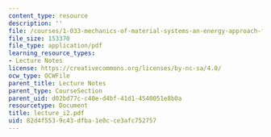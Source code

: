 ```yaml
---
content_type: resource
description: ''
file: /courses/1-033-mechanics-of-material-systems-an-energy-approach-fall-2003/82d4f5539c43dfba1e0cce3afc752757_lecture_i2.pdf
file_size: 153370
file_type: application/pdf
learning_resource_types:
- Lecture Notes
license: https://creativecommons.org/licenses/by-nc-sa/4.0/
ocw_type: OCWFile
parent_title: Lecture Notes
parent_type: CourseSection
parent_uid: d02bd77c-c40e-d4bf-41d1-4540051e8b0a
resourcetype: Document
title: lecture_i2.pdf
uid: 82d4f553-9c43-dfba-1e0c-ce3afc752757
---
```

